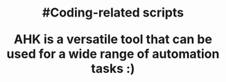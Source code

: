 

<h1 align="center">#Coding-related scripts

AHK is a versatile tool that can be used for a wide range of automation tasks :)</h1>
